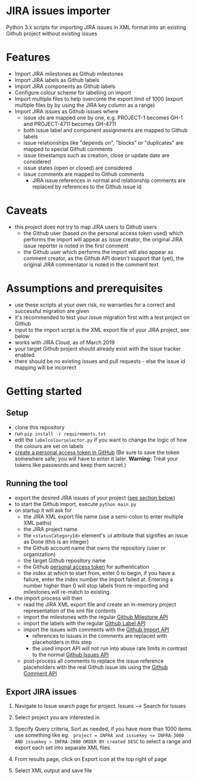 # JIRA issues importer

Python 3.x scripts for importing JIRA issues in XML format into an existing Github project without existing issues

# Features

* Import JIRA milestones as Github milestones
* Import JIRA labels as Github labels
* Import JIRA components as Github labels
* Configure colour scheme for labelling on import
* Import multiple files to help overcome the export limit of 1000 (export multiple files by by using the JIRA key column as a range)
* Import JIRA issues as Github issues where
  * issue ids are mapped one by one, e.g. PROJECT-1 becomes GH-1 and PROJECT-4711 becomes GH-4711
  * both issue label and component assignments are mapped to Github labels
  * issue relationships like "depends on", "blocks" or "duplicates" are mapped to special Github comments
  * issue timestamps such as creation, close or update date are considered
  * issue states (open or closed) are considered
  * issue comments are mapped to Github comments
    * JIRA issue references in normal and relationship comments are replaced by references to the Github issue id  

# Caveats
 * this project does not try to map JIRA users to Github users
   * the Github user (based on the personal access token used) which performs the import will appear as issue creator, the original JIRA issue reporter is noted in the first comment
   * the Github user which performs the import will also appear as comment creator, as the Github API doesn't support that (yet),
     the original JIRA commentator is noted in the comment text

# Assumptions and prerequisites

* use these scripts at your own risk, no warranties for a correct and successful migration are given
* it's recommended to test your issue migration first with a test project on Github
* input to the import script is the XML export file of your JIRA project, see below
* works with JIRA Cloud, as of March 2019
* your target Github project should already exist with the issue tracker enabled
* there should be no existing issues and pull requests - else the issue id mapping will be incorrect

# Getting started

## Setup

* clone this repository
* run `pip install -r requirements.txt`
* edit the `labelcolourselector.py` if you want to change the logic of how the colours are set on labels
* [create a personal access token in GitHub](https://docs.github.com/en/github/authenticating-to-github/creating-a-personal-access-token) (Be sure to save the token somewhere safe; you will have to enter it later. **Warning:** Treat your tokens like passwords and keep them secret.)

## Running the tool

* export the desired JIRA issues of your project ([see section below](#export-jira-issues))
* to start the Github import, execute `python main.py`
* on startup it will ask for
  * the JIRA XML export file name (use a semi-colon to enter multiple XML paths)
  * the JIRA project name
  * the `<statusCategoryId>` element's `id` attribute that signifies an issue as Done (this is an integer)
  * the Github account name that owns the repository (user or organization)
  * the target Github repository name
  * the Github [personal access token](https://github.com/settings/tokens) for authentication
  * the index at which to start from, enter 0 to begin, if you have a failure, enter the index number the import failed at. Entering a number higher than 0 will stop labels from re-importing and milestones will re-match to existing.
* the import process will then
  * read the JIRA XML export file and create an in-memory project representation of the xml file contents
  * import the milestones with the regular [Github Milestone API](https://developer.github.com/v3/issues/milestones/)
  * import the labels with the regular [Github Label API](https://developer.github.com/v3/issues/labels/)
  * import the issues with comments with the [Github Import API](https://gist.github.com/jonmagic/5282384165e0f86ef105)
    * references to issues in the comments are replaced with placeholders in this step
    * the used import API will not run into abuse rate limits in contrast to the normal [Github Issues API](https://developer.github.com/v3/issues/)
  * post-process all comments to replace the issue reference placeholders with the real Github issue ids using the [Github Comment API](https://developer.github.com/v3/issues/comments/)

## Export JIRA issues

1. Navigate to Issue search page for project. Issues --> Search for Issues

1. Select project you are interested in

1. Specify Query criteria, Sort as needed, if you have more than 1000 items use something like eg. ` project = INFRA and issuekey <= INFRA-3000 AND issuekey > INFRA-2000 ORDER BY created DESC` to select a range and export each set into separate XML files

1. From results page, click on Export icon at the top right of page

1. Select XML output and save file
